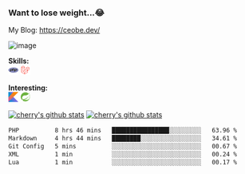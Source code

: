 ### Want to lose weight...😂

My Blog: https://ceobe.dev/

![image](https://github.com/cr-lgl/cr-lgl/blob/master/image.jpeg?raw=true)

**Skills:**  
<code><img height="20" src="https://raw.githubusercontent.com/github/explore/80688e429a7d4ef2fca1e82350fe8e3517d3494d/topics/php/php.png"></code>
<code><img height="20" src="https://raw.githubusercontent.com/github/explore/5c058a388828bb5fde0bcafd4bc867b5bb3f26f3/topics/laravel/laravel.png"></code>

**Interesting:**  
<code><img height="20" src="https://raw.githubusercontent.com/github/explore/80688e429a7d4ef2fca1e82350fe8e3517d3494d/topics/kotlin/kotlin.png"></code>
<code><img height="20" src="https://raw.githubusercontent.com/github/explore/80688e429a7d4ef2fca1e82350fe8e3517d3494d/topics/spring-boot/spring-boot.png"></code>

[![cherry's github stats](https://github-readme-stats.vercel.app/api?username=cr-lgl)](https://github.com/anuraghazra/github-readme-stats)
[![cherry's github stats](https://github-readme-stats.vercel.app/api/top-langs/?username=cr-lgl&layout=compact)](https://github.com/anuraghazra/github-readme-stats)

<!--START_SECTION:waka-->
```text
PHP          8 hrs 46 mins   ████████████████░░░░░░░░░   63.96 % 
Markdown     4 hrs 44 mins   ████████░░░░░░░░░░░░░░░░░   34.61 % 
Git Config   5 mins          ░░░░░░░░░░░░░░░░░░░░░░░░░   00.67 % 
XML          1 min           ░░░░░░░░░░░░░░░░░░░░░░░░░   00.24 % 
Lua          1 min           ░░░░░░░░░░░░░░░░░░░░░░░░░   00.17 %
```
<!--END_SECTION:waka-->

